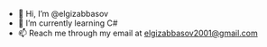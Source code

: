 - 👋 Hi, I’m @elgizabbasov
- 🌱 I’m currently learning C#
- 📫 Reach me through my email at elgizabbasov2001@gmail.com

<!---
elgizabbasov/elgizabbasov is a ✨ special ✨ repository because its `README.md` (this file) appears on your GitHub profile.
You can click the Preview link to take a look at your changes.
--->
